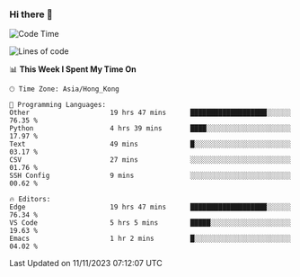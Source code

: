 ### Hi there 👋

<!--
**nicehiro/nicehiro** is a ✨ _special_ ✨ repository because its `README.md` (this file) appears on your GitHub profile.

Here are some ideas to get you started:

- 🔭 I’m currently working on ...
- 🌱 I’m currently learning ...
- 👯 I’m looking to collaborate on ...
- 🤔 I’m looking for help with ...
- 💬 Ask me about ...
- 📫 How to reach me: ...
- 😄 Pronouns: ...
- ⚡ Fun fact: ...
-->

<!--START_SECTION:waka-->
![Code Time](http://img.shields.io/badge/Code%20Time-46%20hrs%204%20mins-blue)

![Lines of code](https://img.shields.io/badge/From%20Hello%20World%20I%27ve%20Written-2.6%20million%20lines%20of%20code-blue)

📊 **This Week I Spent My Time On** 

```text
🕑︎ Time Zone: Asia/Hong_Kong

💬 Programming Languages: 
Other                    19 hrs 47 mins      ███████████████████░░░░░░   76.35 % 
Python                   4 hrs 39 mins       ████░░░░░░░░░░░░░░░░░░░░░   17.97 % 
Text                     49 mins             █░░░░░░░░░░░░░░░░░░░░░░░░   03.17 % 
CSV                      27 mins             ░░░░░░░░░░░░░░░░░░░░░░░░░   01.76 % 
SSH Config               9 mins              ░░░░░░░░░░░░░░░░░░░░░░░░░   00.62 % 

🔥 Editors: 
Edge                     19 hrs 47 mins      ███████████████████░░░░░░   76.34 % 
VS Code                  5 hrs 5 mins        █████░░░░░░░░░░░░░░░░░░░░   19.63 % 
Emacs                    1 hr 2 mins         █░░░░░░░░░░░░░░░░░░░░░░░░   04.02 % 
```


 Last Updated on 11/11/2023 07:12:07 UTC
<!--END_SECTION:waka-->
